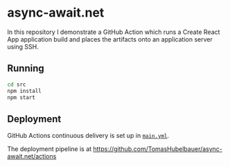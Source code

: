 # async-await.net

In this repository I demonstrate a GitHub Action which runs a Create React App
application build and places the artifacts onto an application server using SSH.

## Running

```sh
cd src
npm install
npm start
```

## Deployment

GitHub Actions continuous delivery is set up in
[`main.yml`](.github/workflows/mail.yml).

The deployment pipeline is at
https://github.com/TomasHubelbauer/async-await.net/actions
